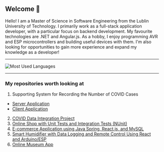 ## Welcome 👋

Hello! I am a Master of Science in Software Engineering from the Lublin University of Technology. I primarily work as a full-stack application developer, with a particular focus on backend development. My favourite technologies are .NET and Angular.js. As a hobby, I enjoy programming AVR and ESP microcontrollers and building useful devices with them. I'm also looking for opportunities to gain more experience and expand my knowledge as a developer!

---

![Most Used Languages](https://github-readme-stats.vercel.app/api/top-langs/?username=kkmp&layout=compact)

---

### My repositories worth looking at
1. Supporting System for Recording the Number of COVID Cases
  - [Server Application](https://github.com/kkmp/SSC)
  - [Client Application](https://github.com/kkmp/ssc-client)
2. [COVID Data Integration Project](https://github.com/kkmp/COVID-Data-Integration-Project)
3. [Online Shop with Unit Tests and Integration Tests (NUnit)](https://github.com/kkmp/Shop)
4. [E-commerce Application using Java Spring, React.js, and MySQL](https://github.com/kkmp/Shop-java-react)
5. [Smart Humidifier with Data Logging and Remote Control Using React and Arduino/ESP](https://github.com/kkmp/Smart-Humidifier)
6. [Online Museum App](https://github.com/kkmp/museum)
